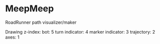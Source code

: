 # MeepMeep

RoadRunner path visualizer/maker

Drawing z-index:
bot: 5
turn indicator: 4
marker indicator: 3
trajectory: 2
axes: 1